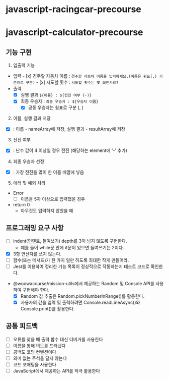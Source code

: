 # javascript-racingcar-precourse
# javascript-calculator-precourse

## 기능 구현
1. 입출력 기능
  -  입력
    - [x] 경주할 자동차 이름 : `경주할 자동차 이름을 입력하세요.(이름은 쉼표(,) 기준으로 구분)`
    - [x] 시도할 횟수 : `시도할 횟수는 몇 회인가요?`
  - 출력
    - [x] 실행 결과 `${이름} : ${전진 여부 (-)}`
    - [x] 최종 우승자 : `최종 우승자 : ${우승자 이름}`
      - [x] 공동 우승자는 쉼표로 구분 (, )
2. 이름, 실행 결과 저장
  - [x] : 이름 - nameArray에 저장, 실행 결과 - resultArray에 저장
3. 전진 여부
  - [x] : 난수 값이 4 이상일 경우 전진 (해당하는 element에 '-' 추가)
4. 최종 우승자 선정
  - [x] : 가장 전진을 많이 한 이름 배열에 넣음
5. 에러 및 예외 처리
  - Error
    - [ ] 이름을 5자 이상으로 입력했을 경우
  - return 0
    - 아무것도 입력하지 않았을 때

## 프로그래밍 요구 사항
- [ ] indent(인덴트, 들여쓰기) depth를 3이 넘지 않도록 구현한다.
  - 예를 들어 while문 안에 if문이 있으면 들여쓰기는 2이다.
- [x] 3항 연산자를 쓰지 않는다.
- [ ] 함수(또는 메서드)가 한 가지 일만 하도록 최대한 작게 만들어라.
- [ ] Jest를 이용하여 정리한 기능 목록이 정상적으로 작동하는지 테스트 코드로 확인한다.
- @woowacourse/mission-utils에서 제공하는 Random 및 Console API를 사용하여 구현해야 한다.
  - [x] Random 값 추출은 Random.pickNumberInRange()를 활용한다.
  - [x] 사용자의 값을 입력 및 출력하려면 Console.readLineAsync()와 Console.print()를 활용한다.

## 공통 피드백
- [ ] 오류를 찾을 때 출력 함수 대신 디버거를 사용한다
- [ ] 이름을 통해 의도를 드러낸다
- [ ] 공백도 코딩 컨벤션이다
- [ ] 의미 없는 주석을 달지 않는다
- [ ] 코드 포매팅을 사용한다
- [ ] JavaScript에서 제공하는 API를 적극 활용한다